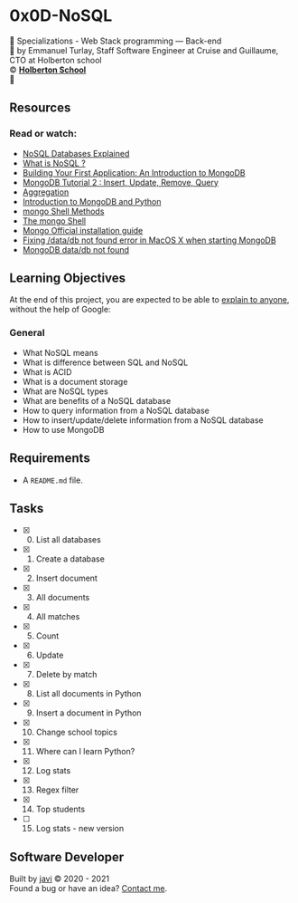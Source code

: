 # 0x0D-NoSQL
:open_file_folder: Specializations - Web Stack programming ― Back-end  
:bust_in_silhouette: by Emmanuel Turlay, Staff Software Engineer at Cruise and Guillaume, CTO at Holberton school  
:copyright: **[Holberton School](https://www.holbertonschool.com/)**  
:bookmark: 

## Resources
### Read or watch:
* [NoSQL Databases Explained](https://riak.com/resources/nosql-databases/)
* [What is NoSQL ?](https://www.youtube.com/watch?v=qUV2j3XBRHc)
* [Building Your First Application: An Introduction to MongoDB](https://www.youtube.com/watch?v=ClAQEARNUoQ)
* [MongoDB Tutorial 2 : Insert, Update, Remove, Query](https://www.youtube.com/watch?v=CB9G5Dvv-EE)
* [Aggregation](https://docs.mongodb.com/manual/aggregation/)
* [Introduction to MongoDB and Python](https://realpython.com/introduction-to-mongodb-and-python/)
* [mongo Shell Methods](https://docs.mongodb.com/manual/reference/method/)
* [The mongo Shell](https://docs.mongodb.com/manual/mongo/)
* [Mongo Official installation guide](https://docs.mongodb.com/manual/tutorial/install-mongodb-on-ubuntu/)
* [Fixing /data/db not found error in MacOS X when starting MongoDB](https://bryantson.medium.com/fixing-data-db-not-found-error-in-macos-x-when-starting-mongodb-d7b82abb2479)
* [MongoDB data/db not found](https://stackoverflow.com/questions/37702957/mongodb-data-db-not-found)

## Learning Objectives
At the end of this project, you are expected to be able to [explain to anyone](https://fs.blog/2012/04/feynman-technique/), without the help of Google:
### General
* What NoSQL means
* What is difference between SQL and NoSQL
* What is ACID
* What is a document storage
* What are NoSQL types
* What are benefits of a NoSQL database
* How to query information from a NoSQL database
* How to insert/update/delete information from a NoSQL database
* How to use MongoDB

## Requirements
* A ```README.md``` file.

## Tasks
* [x] 0. List all databases
* [x] 1. Create a database
* [x] 2. Insert document
* [x] 3. All documents
* [x] 4. All matches
* [x] 5. Count
* [x] 6. Update
* [x] 7. Delete by match
* [x] 8. List all documents in Python
* [x] 9. Insert a document in Python
* [x] 10. Change school topics
* [x] 11. Where can I learn Python?
* [x] 12. Log stats
* [x] 13. Regex filter
* [x] 14. Top students
* [ ] 15. Log stats - new version

## Software Developer
Built by [javi](https://github.com/javi0x00) :copyright: 2020 - 2021  
Found a bug or have an idea? [Contact me](https://www.linkedin.com/in/javi0x00/).
